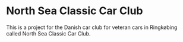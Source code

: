 # North Sea Classic Car Club

This is a project for the Danish car club for veteran cars in Ringkøbing called North Sea Classic Car Club.
